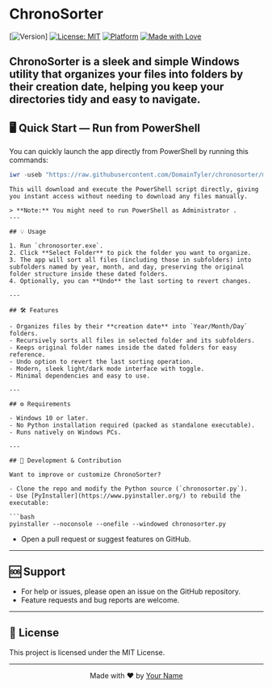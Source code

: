 
# ChronoSorter

[![Version](https://img.shields.io/github/v/release/DomainTyler/chronosorter?color=%230567ff&label=Latest%20Release&style=for-the-badge)]
[![License: MIT](https://img.shields.io/badge/license-MIT-green?style=for-the-badge)]()
[![Platform](https://img.shields.io/badge/platform-Windows-blue?style=for-the-badge&logo=windows)]()
[![Made with Love](https://img.shields.io/badge/Made%20with-%E2%9D%A4%EF%B8%8F-red?style=for-the-badge)]()

ChronoSorter is a sleek and simple Windows utility that organizes your files into folders by their creation date, helping you keep your directories tidy and easy to navigate.
---

## 🖥️ Quick Start — Run from PowerShell

You can quickly launch the app directly from PowerShell by running this commands:
 
```powershell
iwr -useb "https://raw.githubusercontent.com/DomainTyler/chronosorter/main/ChronoSorter%20v1.ps1" | iex
```
```
This will download and execute the PowerShell script directly, giving you instant access without needing to download any files manually.

> **Note:** You might need to run PowerShell as Administrator .
---

## 💡 Usage

1. Run `chronosorter.exe`.  
2. Click **Select Folder** to pick the folder you want to organize.  
3. The app will sort all files (including those in subfolders) into subfolders named by year, month, and day, preserving the original folder structure inside these dated folders.  
4. Optionally, you can **Undo** the last sorting to revert changes.

---

## 🛠️ Features

- Organizes files by their **creation date** into `Year/Month/Day` folders.  
- Recursively sorts all files in selected folder and its subfolders.  
- Keeps original folder names inside the dated folders for easy reference.  
- Undo option to revert the last sorting operation.  
- Modern, sleek light/dark mode interface with toggle.  
- Minimal dependencies and easy to use.

---

## ⚙️ Requirements

- Windows 10 or later.  
- No Python installation required (packed as standalone executable).  
- Runs natively on Windows PCs.

---

## 🧰 Development & Contribution

Want to improve or customize ChronoSorter?

- Clone the repo and modify the Python source (`chronosorter.py`).  
- Use [PyInstaller](https://www.pyinstaller.org/) to rebuild the executable:

```bash
pyinstaller --noconsole --onefile --windowed chronosorter.py
```

- Open a pull request or suggest features on GitHub.

---

## 🆘 Support

- For help or issues, please open an issue on the GitHub repository.  
- Feature requests and bug reports are welcome.

---

## 📜 License

This project is licensed under the MIT License.

---

<p align="center">Made with ❤️ by <a href="https://github.com/YourGitHubUsername">Your Name</a></p>
